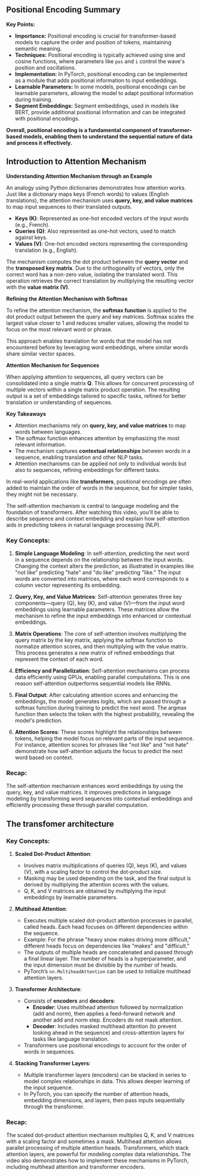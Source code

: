 ## Positional Encoding Summary

**Key Points:**

* **Importance:** Positional encoding is crucial for transformer-based models to capture the order and position of tokens, maintaining semantic meaning.
* **Techniques:** Positional encoding is typically achieved using sine and cosine functions, where parameters like `pos` and `i` control the wave's position and oscillations.
* **Implementation:** In PyTorch, positional encoding can be implemented as a module that adds positional information to input embeddings.
* **Learnable Parameters:** In some models, positional encodings can be learnable parameters, allowing the model to adapt positional information during training.
* **Segment Embeddings:** Segment embeddings, used in models like BERT, provide additional positional information and can be integrated with positional encodings.

**Overall, positional encoding is a fundamental component of transformer-based models, enabling them to understand the sequential nature of data and process it effectively.**



## Introduction to Attention Mechanism

**Understanding Attention Mechanism through an Example**

An analogy using Python dictionaries demonstrates how attention works. Just like a dictionary maps keys (French words) to values (English translations), the attention mechanism uses **query, key, and value matrices** to map input sequences to their translated outputs.

- **Keys (K)**: Represented as one-hot encoded vectors of the input words (e.g., French).
- **Queries (Q)**: Also represented as one-hot vectors, used to match against keys.
- **Values (V)**: One-hot encoded vectors representing the corresponding translation (e.g., English).

The mechanism computes the dot product between the **query vector** and the **transposed key matrix**. Due to the orthogonality of vectors, only the correct word has a non-zero value, isolating the translated word. This operation retrieves the correct translation by multiplying the resulting vector with the **value matrix (V)**.

**Refining the Attention Mechanism with Softmax**

To refine the attention mechanism, the **softmax function** is applied to the dot product output between the query and key matrices. Softmax scales the largest value closer to 1 and reduces smaller values, allowing the model to focus on the most relevant word or phrase.

This approach enables translation for words that the model has not encountered before by leveraging word embeddings, where similar words share similar vector spaces.

**Attention Mechanism for Sequences**

When applying attention to sequences, all query vectors can be consolidated into a single matrix **Q**. This allows for concurrent processing of multiple vectors within a single matrix product operation. The resulting output is a set of embeddings tailored to specific tasks, refined for better translation or understanding of sequences.

**Key Takeaways**

- Attention mechanisms rely on **query, key, and value matrices** to map words between languages.
- The softmax function enhances attention by emphasizing the most relevant information.
- The mechanism captures **contextual relationships** between words in a sequence, enabling translation and other NLP tasks.
- Attention mechanisms can be applied not only to individual words but also to sequences, refining embeddings for different tasks.

In real-world applications like **transformers**, positional encodings are often added to maintain the order of words in the sequence, but for simpler tasks, they might not be necessary.

The self-attention mechanism is central to language modeling and the foundation of transformers. After watching this video, you'll be able to describe sequence and context embedding and explain how self-attention aids in predicting tokens in natural language processing (NLP).

### Key Concepts:

1. **Simple Language Modeling**: In self-attention, predicting the next word in a sequence depends on the relationship between the input words. Changing the context alters the prediction, as illustrated in examples like "not like" predicting "hate" and "do like" predicting "like." The input words are converted into matrices, where each word corresponds to a column vector representing its embedding.

2. **Query, Key, and Value Matrices**: Self-attention generates three key components—query (Q), key (K), and value (V)—from the input word embeddings using learnable parameters. These matrices allow the mechanism to refine the input embeddings into enhanced or contextual embeddings.

3. **Matrix Operations**: The core of self-attention involves multiplying the query matrix by the key matrix, applying the softmax function to normalize attention scores, and then multiplying with the value matrix. This process generates a new matrix of refined embeddings that represent the context of each word.

4. **Efficiency and Parallelization**: Self-attention mechanisms can process data efficiently using GPUs, enabling parallel computations. This is one reason self-attention outperforms sequential models like RNNs.

5. **Final Output**: After calculating attention scores and enhancing the embeddings, the model generates logits, which are passed through a softmax function during training to predict the next word. The argmax function then selects the token with the highest probability, revealing the model's prediction.

6. **Attention Scores**: These scores highlight the relationships between tokens, helping the model focus on relevant parts of the input sequence. For instance, attention scores for phrases like "not like" and "not hate" demonstrate how self-attention adjusts the focus to predict the next word based on context.

### Recap:
The self-attention mechanism enhances word embeddings by using the query, key, and value matrices. It improves predictions in language modeling by transforming word sequences into contextual embeddings and efficiently processing these through parallel computation.

## The transfomer architecture

### Key Concepts:

1. **Scaled Dot-Product Attention**:
   - Involves matrix multiplications of queries (Q), keys (K), and values (V), with a scaling factor to control the dot-product size.
   - Masking may be used depending on the task, and the final output is derived by multiplying the attention scores with the values.
   - Q, K, and V matrices are obtained by multiplying the input embeddings by learnable parameters.

2. **Multihead Attention**:
   - Executes multiple scaled dot-product attention processes in parallel, called heads. Each head focuses on different dependencies within the sequence.
   - Example: For the phrase "heavy snow makes driving more difficult," different heads focus on dependencies like "makes" and "difficult."
   - The outputs of multiple heads are concatenated and passed through a final linear layer. The number of heads is a hyperparameter, and the input dimension must be divisible by the number of heads.
   - PyTorch’s `nn.MultiheadAttention` can be used to initialize multihead attention layers.

3. **Transformer Architecture**:
   - Consists of **encoders** and **decoders**:
     - **Encoder**: Uses multihead attention followed by normalization (add and norm), then applies a feed-forward network and another add and norm step. Encoders do not mask attention.
     - **Decoder**: Includes masked multihead attention (to prevent looking ahead in the sequence) and cross-attention layers for tasks like language translation.
   - Transformers use positional encodings to account for the order of words in sequences.

4. **Stacking Transformer Layers**:
   - Multiple transformer layers (encoders) can be stacked in series to model complex relationships in data. This allows deeper learning of the input sequence.
   - In PyTorch, you can specify the number of attention heads, embedding dimensions, and layers, then pass inputs sequentially through the transformer.

### Recap:
The scaled dot-product attention mechanism multiplies Q, K, and V matrices with a scaling factor and sometimes a mask. Multihead attention allows parallel processing of multiple attention heads. Transformers, which stack attention layers, are powerful for modeling complex data relationships. The video also demonstrates how to implement these mechanisms in PyTorch, including multihead attention and transformer encoders.

